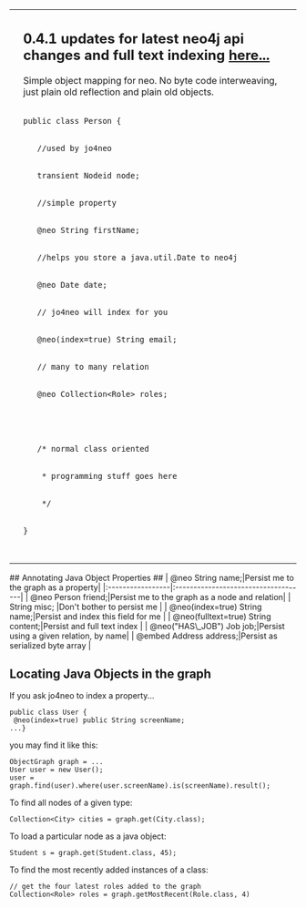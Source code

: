<table>
<tr>
<td>
<wiki:gadget border="0" width="275" height="390" url="http://jo4neo.googlecode.com/svn/trunk/jo4neo/misc/gadget3.xml"  /><br>
</td>
<td>
<h2>0.4.1 updates for latest neo4j api changes and full text indexing <a href='http://jo4neo.googlecode.com/svn/trunk/repo/thewebsemantic/jo4neo/0.4.1/'>here...</a></h2>
Simple object mapping for neo.  No byte code interweaving, just plain old reflection and plain old objects.<br>
<br>
<pre><code>public class Person {<br>
   //used by jo4neo<br>
   transient Nodeid node; <br>
   //simple property<br>
   @neo String firstName;<br>
   //helps you store a java.util.Date to neo4j <br>
   @neo Date date; <br>
   // jo4neo will index for you<br>
   @neo(index=true) String email; <br>
   // many to many relation<br>
   @neo Collection&lt;Role&gt; roles; <br>
<br>
   /* normal class oriented <br>
    * programming stuff goes here<br>
    */<br>
}<br>
</code></pre>
</td>
</tr>
</table>
## Annotating Java Object Properties ##
| @neo String name;|Persist me to the graph as a property|
|:-----------------|:------------------------------------|
| @neo Person friend;|Persist me to the graph as a node and relation|
| String misc;     |Don't bother to persist me           |
| @neo(index=true) String name;|Persist and index this field for me  |
| @neo(fulltext=true) String content;|Persist and full text index          |
| @neo("HAS\_JOB") Job job;|Persist using a given relation, by name|
| @embed Address address;|Persist as serialized byte array     |

## Locating Java Objects in the graph ##
If you ask jo4neo to index a property...
```
public class User {
 @neo(index=true) public String screenName;
...}
```
you may find it like this:
```
ObjectGraph graph = ...
User user = new User();
user = graph.find(user).where(user.screenName).is(screenName).result();
```

To find all nodes of a given type:

```
Collection<City> cities = graph.get(City.class);
```

To load a particular node as a java object:
```
Student s = graph.get(Student.class, 45);
```

To find the most recently added instances of a class:
```
// get the four latest roles added to the graph
Collection<Role> roles = graph.getMostRecent(Role.class, 4)
```